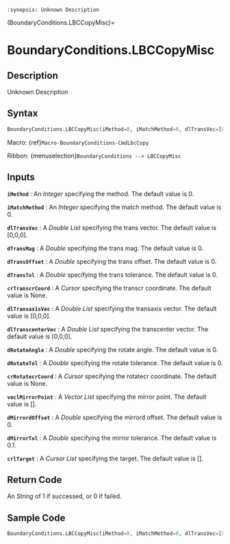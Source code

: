```{module} BoundaryConditions.LBCCopyMisc()
:synopsis: Unknown Description
```

(BoundaryConditions.LBCCopyMisc)=

# BoundaryConditions.LBCCopyMisc

## Description

Unknown Description

## Syntax

```python
BoundaryConditions.LBCCopyMisc(iMethod=0, iMatchMethod=0, dlTransVec=[0,0,0], dTransMag=0, dTransOffset=0, dTransTol=0, crTranscrCoord=None, dlTransaxisVec=[0,0,0], dlTranscenterVec=[0,0,0], dRotateAngle=0, dRotateTol=0, crRotatecrCoord=None, veclMirrorPoint=[], dMirrordOffset=0, dMirrorTol=0.1, crlTarget=[])
```

Macro: {ref}`Macro-BoundaryConditions-CmdLbcCopy`

Ribbon: {menuselection}`BoundaryConditions --> LBCCopyMisc`

## Inputs

**`iMethod`**
: An _Integer_ specifying the method. The default value is 0.

**`iMatchMethod`**
: An _Integer_ specifying the match method. The default value is 0.

**`dlTransVec`**
: A _Double List_ specifying the trans vector. The default value is [0,0,0].

**`dTransMag`**
: A _Double_ specifying the trans mag. The default value is 0.

**`dTransOffset`**
: A _Double_ specifying the trans offset. The default value is 0.

**`dTransTol`**
: A _Double_ specifying the trans tolerance. The default value is 0.

**`crTranscrCoord`**
: A _Cursor_ specifying the transcr coordinate. The default value is None.

**`dlTransaxisVec`**
: A _Double List_ specifying the transaxis vector. The default value is [0,0,0].

**`dlTranscenterVec`**
: A _Double List_ specifying the transcenter vector. The default value is [0,0,0].

**`dRotateAngle`**
: A _Double_ specifying the rotate angle. The default value is 0.

**`dRotateTol`**
: A _Double_ specifying the rotate tolerance. The default value is 0.

**`crRotatecrCoord`**
: A _Cursor_ specifying the rotatecr coordinate. The default value is None.

**`veclMirrorPoint`**
: A _Vector List_ specifying the mirror point. The default value is [].

**`dMirrordOffset`**
: A _Double_ specifying the mirrord offset. The default value is 0.

**`dMirrorTol`**
: A _Double_ specifying the mirror tolerance. The default value is 0.1.

**`crlTarget`**
: A _Cursor List_ specifying the target. The default value is [].

## Return Code

An _String_ of 1 if successed, or 0 if failed.

## Sample Code

```python
BoundaryConditions.LBCCopyMisc(iMethod=0, iMatchMethod=0, dlTransVec=[0,0,0], dTransMag=0, dTransOffset=0, dTransTol=0, crTranscrCoord=None, dlTransaxisVec=[0,0,0], dlTranscenterVec=[0,0,0], dRotateAngle=0, dRotateTol=0, crRotatecrCoord=None, veclMirrorPoint=[], dMirrordOffset=0, dMirrorTol=0.1, crlTarget=[])
```
